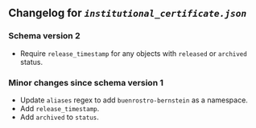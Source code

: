 ## Changelog for *`institutional_certificate.json`*

### Schema version 2

* Require `release_timestamp` for any objects with `released` or `archived` status.

### Minor changes since schema version 1

* Update `aliases` regex to add `buenrostro-bernstein` as a namespace.
* Add `release_timestamp`.
* Add `archived` to `status`.
